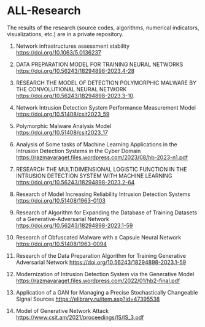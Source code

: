 # ALL-Research
The results of the research  (source codes, algorithms, numerical indicators, visualizations, etc.) are in a private repository.


1. Network infrastructures assessment stability
https://doi.org/10.1063/5.0136237
 
2. DATA PREPARATION MODEL FOR TRAINING NEURAL NETWORKS
https://doi.org/10.56243/18294898-2023.4-28
 
3. RESEARCH THE MODEL OF DETECTION POLYMORPHIC MALWARE BY THE CONVOLUTIONAL NEURAL NETWORK
https://doi.org/10.56243/18294898-2023.3-10.
 
4. Network Intrusion Detection System Performance Measurement Model
https://doi.org/10.51408/csit2023_59
 
5. Polymorphic Malware Analysis Model
 https://doi.org/10.51408/csit2023_17 

6. Analysis of Some tasks of Machine Learning Applications in the Intrusion Detection Systems in the Cyber Domain
https://razmavaraget.files.wordpress.com/2023/08/hb-2023-n1.pdf 

7. RESEARCH THE MULTIDIMENSIONAL LOGISTIC FUNCTION IN THE INTRUSION DETECTION SYSTEM WITH MACHINE LEARNING
 https://doi.org/10.56243/18294898-2023.2-64 

8. Research of Model Increasing Reliability Intrusion Detection Systems
https://doi.org/10.51408/1963-0103

9. Research of Algorithm for Expanding the Database of Training Datasets of a Generative-Adversarial Network
https://doi.org/10.56243/18294898-2023.1-59

 10. Research of Obfuscated Malware with a Capsule Neural Network
 https://doi.org/10.51408/1963-0094

 11. Research of the Data Preparation Algorithm for Training Generative Adversarial Network
https://doi.org/10.56243/18294898-2023.1-59  

 12. Modernization of Intrusion Detection System via the Generative Model
https://razmavaraget.files.wordpress.com/2022/01/hb2-final.pdf  

 13. Application of a GAN for Managing a Precise Stochastically Changeable Signal Sources
https://elibrary.ru/item.asp?id=47395538  

 14. Model of Generative Network Attack
https://www.csit.am/2021/proceedings/IS/IS_3.pdf     
 
